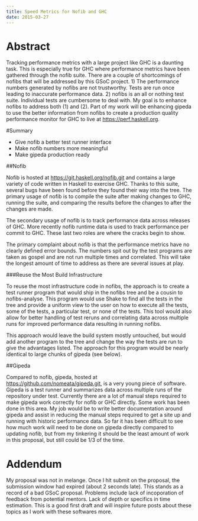 ```yaml
---
title: Speed Metrics for Nofib and GHC
date: 2015-03-27
---
```


# Abstract
Tracking performance metrics with a large project like GHC is a daunting task.  This is especially true for GHC where performance metrics have been gathered through the nofib suite.  There are a couple of shortcomings of nofibs that will be addressed by this GSoC project.  1) The performance numbers generated by nofibs are not trustworthy.  Tests are run once leading to inaccurate performance data. 2) nofibs is an all or nothing test suite.  Individual tests are cumbersome to deal with.  My goal is to enhance nofibs to address both (1) and (2).  Part of my work will be enhancing gipeda to use the better information from nofibs to create a production quality performance monitor for GHC to live at https://perf.haskell.org.

#Summary

+    Give nofib a better test runner interface
+    Make nofib numbers more meaningful
+    Make gipeda production ready

##Nofib

Nofib is hosted at https://git.haskell.org/nofib.git and contains a large variety of code written in Haskell to exercise GHC.  Thanks to this suite, several bugs have been found before they found their way into the tree.  The primary usage of nofib is to compile the suite after making changes to GHC, running the suite, and comparing the results before the changes to after the changes are made.

The secondary usage of nofib is to track performance data across releases of GHC.  More recently nofib runtime data is used to track performance per commit to GHC.  These last two roles are where the cracks begin to show.

The primary complaint about nofib is that the performance metrics have no clearly defined error bounds.  The numbers spit out by the test programs are taken as gospel and are not run multiple times and correlated.  This will take the longest amount of time to address as there are several issues at play.

###Reuse the Most Build Infrastructure

To reuse the most infrastructure code in nofibs, the approach is to create a test runner program that would ship in the nofibs tree and be a cousin to nofibs-analyse.  This program would use Shake to find all the tests in the tree and provide a uniform view to the user on how to execute all the tests, some of the tests, a particular test, or none of the tests.  This tool would also allow for better handling of test reruns and correlating data across multiple runs for improved performance data resulting in running nofibs. 

This approach would leave the build system mostly untouched, but would add another program to the tree and change the way the tests are run to give the advantages listed.  The approach for this program would be nearly identical to large chunks of gipeda (see below). 

##Gipeda

Compared to nofib, gipeda, hosted at https://github.com/nomeata/gipeda.git, is a very young piece of software.  Gipeda is a test runner and summarizes data across multiple runs of the repository under test.  Currently there are a lot of manual steps required to make gipeda work correctly for nofib or GHC directly.  Some work has been done in this area.  My job would be to write better documentation around gipeda and assist in reducing the manual steps required to get a site up and running with historic performance data.  So far it has been difficult to see how much work will need to be done on gipeda directly compared to updating nofib, but from my tinkering it should be the least amount of work in this proposal, but still could be 1/3 of the time.

# Addendum

My proposal was not in melange. Once I hit submit on the proposal, the submission window had expired (about 2 seconds late).  This stands as a record of a bad GSoC proposal.  Problems include lack of incoporation of feedback from potential mentors.  Lack of depth or specifics in time estimation.  This is a good first draft and will inspire future posts about these topics as I work with these softwares more.
